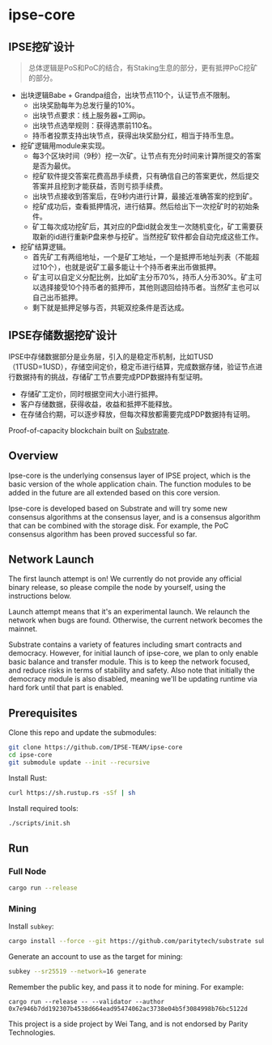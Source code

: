 # ipse-core

## IPSE挖矿设计

> 总体逻辑是PoS和PoC的结合，有Staking生息的部分，更有抵押PoC挖矿的部分。

- 出块逻辑Babe + Grandpa组合，出块节点110个，认证节点不限制。
	- 出块奖励每年为总发行量的10%。
	- 出块节点要求：线上服务器+工网ip。
	- 出块节点选举规则：获得选票前110名。
	- 持币者投票支持出块节点，获得出块奖励分红，相当于持币生息。
- 挖矿逻辑用module来实现。
	- 每3个区块时间（9秒）挖一次矿。让节点有充分时间来计算所提交的答案是否为最优。
	- 挖矿软件提交答案花费高昂手续费，只有确信自己的答案更优，然后提交答案并且挖到才能获益，否则亏损手续费。
	- 出块节点接收到答案后，在9秒内进行计算，最接近准确答案的挖到矿。
	- 挖矿成功后，查看抵押情况，进行结算。然后给出下一次挖矿时的初始条件。
	- 矿工每次成功挖矿后，其对应的P盘id就会发生一次随机变化，矿工需要获取新的id进行重新P盘来参与挖矿。当然挖矿软件都会自动完成这些工作。
- 挖矿结算逻辑。
	- 首先矿工有两组地址，一个是矿工地址，一个是抵押币地址列表（不能超过10个），也就是说矿工最多能让十个持币者来出币做抵押。
	- 矿主可以自定义分配比例，比如矿主分币70%，持币人分币30%。矿主可以选择接受10个持币者的抵押币，其他则退回给持币者。当然矿主也可以自己出币抵押。
	- 剩下就是抵押足够与否，共轭双挖条件是否达成。

## IPSE存储数据挖矿设计

IPSE中存储数据部分是业务层，引入的是稳定币机制，比如TUSD（1TUSD=1USD），存储空间定价，稳定币进行结算，完成数据存储，验证节点进行数据持有的挑战，存储矿工节点要完成PDP数据持有型证明。

- 存储矿工定价，同时根据空间大小进行抵押。
- 客户存储数据，获得收益，收益和抵押不能释放。
- 在存储合约期，可以逐步释放，但每次释放都需要完成PDP数据持有证明。


Proof-of-capacity blockchain built on
[Substrate](https://github.com/paritytech/substrate).

## Overview

Ipse-core is the underlying consensus layer of IPSE project, which is the basic version of the whole application chain. The function modules to be added in the future are all extended based on this core version.

Ipse-core is developed based on Substrate and will try some new consensus algorithms at the consensus layer, and is a consensus algorithm that can be combined with the storage disk. For example, the PoC consensus algorithm has been proved successful so far.

## Network Launch

The first launch attempt is on! We currently do not provide any official binary
release, so please compile the node by yourself, using the instructions below.

Launch attempt means that it's an experimental launch. We relaunch the network
when bugs are found. Otherwise, the current network becomes the mainnet.

Substrate contains a variety of features including smart contracts and
democracy. However, for initial launch of ipse-core, we plan to only enable basic
balance and transfer module. This is to keep the network focused, and reduce
risks in terms of stability and safety. Also note that initially the democracy
module is also disabled, meaning we'll be updating runtime via hard fork until
that part is enabled.

## Prerequisites

Clone this repo and update the submodules:

```bash
git clone https://github.com/IPSE-TEAM/ipse-core
cd ipse-core
git submodule update --init --recursive
```

Install Rust:

```bash
curl https://sh.rustup.rs -sSf | sh
```

Install required tools:

```bash
./scripts/init.sh
```

## Run

### Full Node

```bash
cargo run --release
```

### Mining

Install `subkey`:

```bash
cargo install --force --git https://github.com/paritytech/substrate subkey
```

Generate an account to use as the target for mining:

```bash
subkey --sr25519 --network=16 generate
```

Remember the public key, and pass it to node for mining. For example:

```
cargo run --release -- --validator --author 0x7e946b7dd192307b4538d664ead95474062ac3738e04b5f3084998b76bc5122d
```


This project is a side project by Wei Tang, and is not endorsed by Parity
Technologies.
